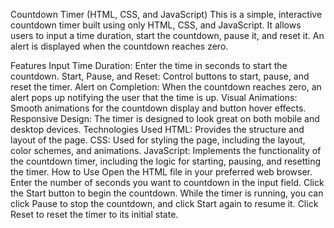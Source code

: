 Countdown Timer (HTML, CSS, and JavaScript)
This is a simple, interactive countdown timer built using only HTML, CSS, and JavaScript. It allows users to input a time duration, start the countdown, pause it, and reset it. An alert is displayed when the countdown reaches zero.

Features
Input Time Duration: Enter the time in seconds to start the countdown.
Start, Pause, and Reset: Control buttons to start, pause, and reset the timer.
Alert on Completion: When the countdown reaches zero, an alert pops up notifying the user that the time is up.
Visual Animations: Smooth animations for the countdown display and button hover effects.
Responsive Design: The timer is designed to look great on both mobile and desktop devices.
Technologies Used
HTML: Provides the structure and layout of the page.
CSS: Used for styling the page, including the layout, color schemes, and animations.
JavaScript: Implements the functionality of the countdown timer, including the logic for starting, pausing, and resetting the timer.
How to Use
Open the HTML file in your preferred web browser.
Enter the number of seconds you want to countdown in the input field.
Click the Start button to begin the countdown.
While the timer is running, you can click Pause to stop the countdown, and click Start again to resume it.
Click Reset to reset the timer to its initial state.

